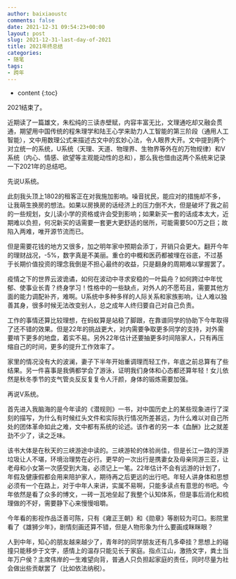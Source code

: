 ```yaml
---
author: baixiaoustc
comments: false
date: 2021-12-31 09:54:23+00:00
layout: post
slug: 2021-12-31-last-day-of-2021
title: 2021年终总结
categories:
- 随笔
tags:
- 跨年 
---
```


* content 
{:toc}

2021结束了。

近期读了一篇雄文，朱松纯的三读赤壁赋，内容丰富无比，文理通吃却又融会贯通，期望用中国传统的程朱理学和陆王心学来助力人工智能的第三阶段（通用人工智能），文中用数理公式来描述古文中的玄妙心法，令人眼界大开。文中提到两个对立统一的系统，U系统（天理、天道、物理界、生物界等外在的万物规律）和V系统（内心、情感、欲望等主观能动性的总和），那么我也借由这两个系统来记录一下2021年的总结吧。

先说U系统。

此刻我头顶上1802的租客正在对我施加影响。噪音扰民，能应对的措施却不多，让我萌生换房的想法。如果以房换房的话经济上的压力倒不大，但是破坏了我之前的一些规划，女儿读小学的资格或许会受到影响；如果新买一套的话成本太大，近期难以负担，何况新买的话需要一套更大更舒适的居所，可能需要500万之巨；故陷入两难，唯开源节流而已。

但是需要花钱的地方又很多，加之明年家中预期会添丁，开销只会更大。翻开今年的理财战况，-5%，数字真是不美丽。重仓的中概和医药都被埋在谷底，不过基于长期价值投资的理念我倒是不担心最终的收益，只是翻身的周期难以掌握罢了。

疫情之下的世界云波诡谲，如何在波动中寻求安稳的一叶扁舟？如何跨过中年忧郁、使事业长青？终身学习！性格中的一些缺点，对外人的不愿苟且，需要其他方面的能力调配补齐，难啊。U系统中多种多样的人际关系和家族影响，让人难以独善其身，很多时候无法改变别人，总之成年人终归要自己对自己负责。

工作的事情还算比较理想，在蚂蚁算是站稳了脚跟，在靠谱同学的协助下今年取得了还不错的效果。但是22年的挑战更大，对内需要争取更多同学的支持，对外需要啃下更多的地盘，着实不易。另外22年估计还要抽更多时间陪家人，只有再压缩自己的时间，更多的提升工作效率了。

家里的情况没有大的波澜，妻子下半年开始重调理而轻工作，年底之前总算有了些结果。另一件喜事是我俩都学会了游泳，证明我们身体和心态都还算年轻！女儿依然是秋冬季节的支气管炎反反复复令人汗颜，身体的锻炼需要加强。

再说V系统。

首先进入我脑海的是今年读的《潜规则》一书，对中国历史上的某些现象进行了深刻的描写，为什么有时候红头文件和实际执行情况所差甚远，为什么难以对自己所处的团体革命如此之难，文中都有系统的论述。该作者的另一本《血酬》比之就差劲不少了，读之乏味。

该书大体是在秋天的三峡游途中读的。三峡游轮的体验尚佳，但是长江一路的浮游垃圾让人不堪，环境治理势在必行。更早的一次出行是携妻女及母亲同游三亚，让老母和小女第一次感受到大海，必须记上一笔。22年估计不会有远游的计划了，年假及健康假都会用来陪护家人，期待再之后更远的出行吧。年轻人讲身体和思想必须有一个在路上，对于中年人来讲，实属不易啊，只能多读点有意思的书吧。今年依然是看了众多的博文，一砖一瓦地垒起了我整个认知体系，但是事后消化和梳理做的不好，需要静下心来慢慢咀嚼。

今年看的影视作品泛善可陈，只有《雍正王朝》和《勋章》等剧较为可口。影院里看了《雄狮少年》，剧情刻画还算不错，但是人物形象为什么要画成眯眯眼？

人到中年，知心的朋友越来越少了，青年时的同学朋友还有几多牵挂？思想上的碰撞只能移步于文字，感情上的温存只能见长于家庭。指点江山，激扬文字，粪土当年万户侯？主席伟岸的一生难望向背，普通人只负担起家庭的责任，同时尽量为社会做出些贡献罢了（比如依法纳税）。